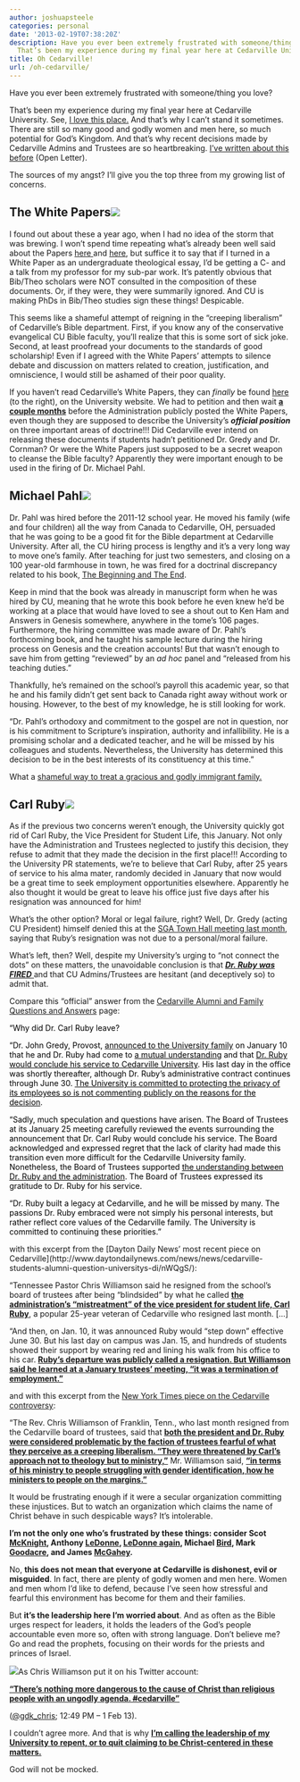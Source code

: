```yaml
---
author: joshuapsteele
categories: personal
date: '2013-02-19T07:38:20Z'
description: Have you ever been extremely frustrated with someone/thing you love.
  That’s been my experience during my final year here at Cedarville University.
title: Oh Cedarville!
url: /oh-cedarville/
---
```


Have you ever been extremely frustrated with someone/thing you love?

That’s been my experience during my final year here at Cedarville University. See, [I love this place.](https://joshuapsteele.com/2012/09/12/my-unforgettable-cedarville-experience/) And that’s why I can’t stand it sometimes. There are still so many good and godly women and men here, so much potential for God’s Kingdom. And that’s why recent decisions made by Cedarville Admins and Trustees are so heartbreaking. [I’ve written about this before](https://joshuapsteele.com/2013/01/13/open-letter-to-cedarville-admins-and-trustees/ "Open Letter to Cedarville Admins and Trustees") (Open Letter).

The sources of my angst? I’ll give you the top three from my growing list of concerns.

## The White Papers![](http://www.callcentrehelper.com/images/stories/2010/white_papers.gif)

I found out about these a year ago, when I had no idea of the storm that was brewing. I won’t spend time repeating what’s already been well said about the Papers [here ](http://theventriloquist.us/article/whats_wrong_with_white_papers)and [here](http://www.mulberrycommunity.com/2012/10/is-that-so-cedarville.html), but suffice it to say that if I turned in a White Paper as an undergraduate theological essay, I’d be getting a C- and a talk from my professor for my sub-par work. It’s patently obvious that Bib/Theo scholars were NOT consulted in the composition of these documents. Or, if they were, they were summarily ignored. And CU is making PhDs in Bib/Theo studies sign these things! Despicable.

This seems like a shameful attempt of reigning in the “creeping liberalism” of Cedarville’s Bible department. First, if you know any of the conservative evangelical CU Bible faculty, you’ll realize that this is some sort of sick joke. Second, at least proofread your documents to the standards of good scholarship! Even if I agreed with the White Papers’ attempts to silence debate and discussion on matters related to creation, justification, and omniscience, I would still be ashamed of their poor quality.

If you haven’t read Cedarville’s White Papers, they can *finally* be found [here](http://www.cedarville.edu/About/Doctrinal-Statement.aspx) (to the right), on the University website. We had to petition and then wait <u>**a couple months**</u> before the Administration publicly posted the White Papers, even though they are supposed to describe the University’s ***official position*** on three important areas of doctrine!!! Did Cedarville ever intend on releasing these documents if students hadn’t petitioned Dr. Gredy and Dr. Cornman? Or were the White Papers just supposed to be a secret weapon to cleanse the Bible faculty? Apparently they were important enough to be used in the firing of Dr. Michael Pahl.

## Michael Pahl![](http://www.cedarville.edu/~/media/Images/Campus-News/News/2011/Michael-Pahl.jpg)

Dr. Pahl was hired before the 2011-12 school year. He moved his family (wife and four children) all the way from Canada to Cedarville, OH, persuaded that he was going to be a good fit for the Bible department at Cedarville University. After all, the CU hiring process is lengthy and it’s a very long way to move one’s family. After teaching for just two semesters, and closing on a 100 year-old farmhouse in town, he was fired for a doctrinal discrepancy related to his book, [The Beginning and The End](http://www.amazon.com/Beginning-End-Rereading-Genesiss-Revelations/dp/1608999270).

Keep in mind that the book was already in manuscript form when he was hired by CU, meaning that he wrote this book before he even knew he’d be working at a place that would have loved to see a shout out to Ken Ham and Answers in Genesis somewhere, anywhere in the tome’s 106 pages. Furthermore, the hiring committee was made aware of Dr. Pahl’s forthcoming book, and he taught his sample lecture during the hiring process on Genesis and the creation accounts! But that wasn’t enough to save him from getting “reviewed” by an *ad hoc* panel and “released from his teaching duties.”

Thankfully, he’s remained on the school’s payroll this academic year, so that he and his family didn’t get sent back to Canada right away without work or housing. However, to the best of my knowledge, he is still looking for work.

“Dr. Pahl’s orthodoxy and commitment to the gospel are not in question, nor is his commitment to Scripture’s inspiration, authority and infallibility. He is a promising scholar and a dedicated teacher, and he will be missed by his colleagues and students. Nevertheless, the University has determined this decision to be in the best interests of its constituency at this time.”

What a <u>shameful way to treat a gracious and godly immigrant family.</u>

## Carl Ruby![](http://www.cedarville.edu/~/media/Images/Campus-News/News/2012/Carl-Ruby-13_001.jpg?w=250)

As if the previous two concerns weren’t enough, the University quickly got rid of Carl Ruby, the Vice President for Student Life, this January. Not only have the Administration and Trustees neglected to justify this decision, they refuse to admit that they made the decision in the first place!!! According to the University PR statements, we’re to believe that Carl Ruby, after 25 years of service to his alma mater, randomly decided in January that now would be a great time to seek employment opportunities elsewhere. Apparently he also thought it would be great to leave his office just five days after his resignation was announced for him!

What’s the other option? Moral or legal failure, right? Well, Dr. Gredy (acting CU President) himself denied this at the [SGA Town Hall meeting last month](http://cedars.cedarville.edu/article/585/SGA-Town-Hall-Meeting-Jan-22/), saying that Ruby’s resignation was not due to a personal/moral failure.

What’s left, then? Well, despite my University’s urging to “not connect the dots” on these matters, the unavoidable conclusion is that <u>***Dr. Ruby was FIRED*** </u>and that CU Admins/Trustees are hesitant (and deceptively so) to admit that.

Compare this “official” answer from the [Cedarville Alumni and Family Questions and Answers](http://www.cedarville.edu/Alumni/FAQ.aspx) page:

<span style="color:#000000;">“Why did Dr. Carl Ruby leave? </span>

<span style="color:#000000;">“Dr. John Gredy, Provost, [<span style="color:#000000;">announced to the University family</span>](http://www.cedarville.edu/Offices/Public-Relations/CampusNews/2012/Ruby-Legacy-Built-at-Cedarville-University.aspx) on January 10 that he and Dr. Ruby had come to <u>a mutual understanding</u> and that <u>Dr. Ruby would conclude his service to Cedarville University</u>. His last day in the office was shortly thereafter, although Dr. Ruby’s administrative contract continues through June 30. <u>The University is committed to protecting the privacy of its employees so is not commenting publicly on the reasons for the decision</u>.</span>

<span style="color:#000000;">“Sadly, much speculation and questions have arisen. The Board of Trustees at its January 25 meeting carefully reviewed the events surrounding the announcement that Dr. Carl Ruby would conclude his service. The Board acknowledged and expressed regret that the lack of clarity had made this transition even more difficult for the Cedarville University family. Nonetheless, the Board of Trustees supported <u>the understanding between Dr. Ruby and the administration</u>. The Board of Trustees expressed its gratitude to Dr. Ruby for his service.</span>

<span style="color:#000000;">“Dr. Ruby built a legacy at Cedarville, and he will be missed by many. The passions Dr. Ruby embraced were not simply his personal interests, but rather reflect core values of the Cedarville family. The University is committed to continuing these priorities.”</span>

<div>with this excerpt from the [Dayton Daily News’ most recent piece on Cedarville](http://www.daytondailynews.com/news/news/cedarville-students-alumni-question-universitys-di/nWQgS/):

“Tennessee Pastor Chris Williamson said he resigned from the school’s board of trustees after being “blindsided” by what he called **<u>the administration’s “mistreatment” of the vice president for student life, Carl Ruby</u>**, a popular 25-year veteran of Cedarville who resigned last month. \[…\]

“And then, on Jan. 10, it was announced Ruby would “step down” effective June 30. But his last day on campus was Jan. 15, and hundreds of students showed their support by wearing red and lining his walk from his office to his car. <u>**Ruby’s departure was publicly called a resignation. But Williamson said he learned at a January trustees’ meeting, “it was a termination of employment.”**</u>

and with this excerpt from the [New York Times piece on the Cedarville controversy](http://www.nytimes.com/2013/02/16/us/a-christian-college-struggles-to-define-itself.html?_r=0):

“The Rev. Chris Williamson of Franklin, Tenn., who last month resigned from the Cedarville board of trustees, said that <u>**both the president and Dr. Ruby were considered problematic by the faction of trustees fearful of what they perceive as a creeping liberalism. “They were threatened by Carl’s approach not to theology but to ministry,”**</u> Mr. Williamson said, <u>**“in terms of his ministry to people struggling with gender identification, how he ministers to people on the margins.”**</u>

It would be frustrating enough if it were a secular organization committing these injustices. But to watch an organization which claims the name of Christ behave in such despicable ways? It’s intolerable.

**I’m not the only one who’s frustrated by these things: consider Scot [McKnight](http://www.patheos.com/blogs/jesuscreed/2013/02/16/cedarville-the-next-episode/), Anthony [LeDonne](http://historicaljesusresearch.blogspot.com/2012/10/concerning-controversy-related-to.html), [LeDonne again](http://historicaljesusresearch.blogspot.com/2013/02/cedarville-university-controversy.html), Michael [Bird](http://www.patheos.com/blogs/euangelion/2012/10/michael-pahl-dismissal-from-cedarville-university/), Mark [Goodacre](http://ntweblog.blogspot.com/2012/11/michael-pahl-and-disgrace-of-cedarville.html), and James [McGahey](http://jamesmcgahey.blogspot.com/2012/11/reflections-on-firing-of-michael-pahl.html).**

No, **this does not mean that everyone at Cedarville is dishonest, evil or misguided**. In fact, there are plenty of godly women and men here. Women and men whom I’d like to defend, because I’ve seen how stressful and fearful this environment has become for them and their families.

But **it’s the leadership here I’m worried about**. And as often as the Bible urges respect for leaders, it holds the leaders of the God’s people accountable even more so, often with strong language. Don’t believe me? Go and read the prophets, focusing on their words for the priests and princes of Israel.

![](http://www.cedarville.edu/~/media/Images/Campus-News/News/2011/chris-williamson-fall-bible-conference.jpg)As Chris Williamson put it on his Twitter account:

<u><u>**“There’s nothing more dangerous to the cause of Christ than religious people with an ungodly agenda. [<u><s>\#</s>cedarville</u>](https://twitter.com/search?q=%23cedarville&src=hash)”**</u></u>

([@gdk\_chris](https://twitter.com/gdk_chris); 12:49 PM – 1 Feb 13).

I couldn’t agree more. And that is why <u>**I’m calling the leadership of my University to repent, or to quit claiming to be Christ-centered in these matters.**</u>

God will not be mocked.

</div>